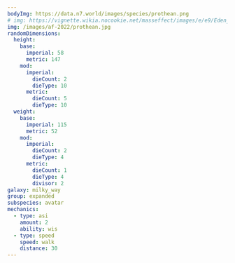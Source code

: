 ```yaml
---
bodyImg: https://data.n7.world/images/species/prothean.png
# img: https://vignette.wikia.nocookie.net/masseffect/images/e/e9/Eden_Prime_50kya_-_Javik_squad.png/revision/latest/scale-to-width-down/640?cb=20141206072802
img: /images/af-2022/prothean.jpg
randomDimensions:
  height:
    base:
      imperial: 58
      metric: 147
    mod:
      imperial:
        dieCount: 2
        dieType: 10
      metric:
        dieCount: 5
        dieType: 10
  weight:
    base:
      imperial: 115
      metric: 52
    mod:
      imperial:
        dieCount: 2
        dieType: 4
      metric:
        dieCount: 1
        dieType: 4
        divisor: 2
galaxy: milky_way
group: expanded
subspecies: avatar
mechanics:
  - type: asi
    amount: 2
    ability: wis
  - type: speed
    speed: walk
    distance: 30
---
```

